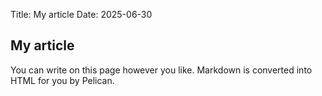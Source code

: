 Title: My article
Date: 2025-06-30

## My article

You can write on this page however you like. Markdown is converted into HTML
for you by Pelican.

